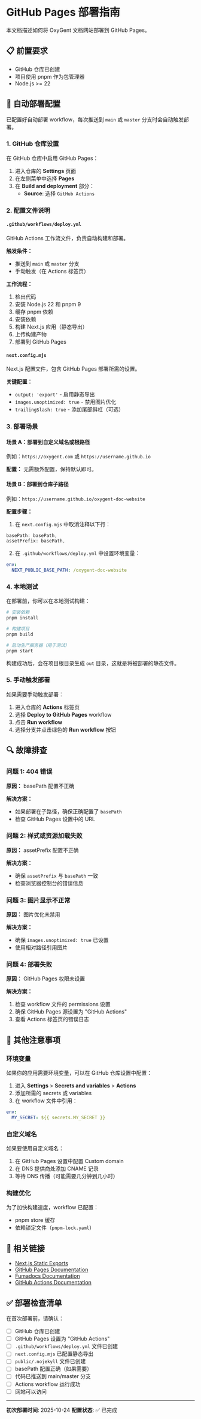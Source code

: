 # GitHub Pages 部署指南

本文档描述如何将 OxyGent 文档网站部署到 GitHub Pages。

## 📋 前置要求

- GitHub 仓库已创建
- 项目使用 pnpm 作为包管理器
- Node.js >= 22

## 🚀 自动部署配置

已配置好自动部署 workflow，每次推送到 `main` 或 `master` 分支时会自动触发部署。

### 1. GitHub 仓库设置

在 GitHub 仓库中启用 GitHub Pages：

1. 进入仓库的 **Settings** 页面
2. 在左侧菜单中选择 **Pages**
3. 在 **Build and deployment** 部分：
   - **Source**: 选择 `GitHub Actions`

### 2. 配置文件说明

#### `.github/workflows/deploy.yml`

GitHub Actions 工作流文件，负责自动构建和部署。

**触发条件：**

- 推送到 `main` 或 `master` 分支
- 手动触发（在 Actions 标签页）

**工作流程：**

1. 检出代码
2. 安装 Node.js 22 和 pnpm 9
3. 缓存 pnpm 依赖
4. 安装依赖
5. 构建 Next.js 应用（静态导出）
6. 上传构建产物
7. 部署到 GitHub Pages

#### `next.config.mjs`

Next.js 配置文件，包含 GitHub Pages 部署所需的设置。

**关键配置：**

- `output: 'export'` - 启用静态导出
- `images.unoptimized: true` - 禁用图片优化
- `trailingSlash: true` - 添加尾部斜杠（可选）

### 3. 部署场景

#### 场景 A：部署到自定义域名或根路径

例如：`https://oxygent.com` 或 `https://username.github.io`

**配置：**
无需额外配置，保持默认即可。

#### 场景 B：部署到仓库子路径

例如：`https://username.github.io/oxygent-doc-website`

**配置步骤：**

1. 在 `next.config.mjs` 中取消注释以下行：

```javascript
basePath: basePath,
assetPrefix: basePath,
```

2. 在 `.github/workflows/deploy.yml` 中设置环境变量：

```yaml
env:
  NEXT_PUBLIC_BASE_PATH: /oxygent-doc-website
```

### 4. 本地测试

在部署前，你可以在本地测试构建：

```bash
# 安装依赖
pnpm install

# 构建项目
pnpm build

# 启动生产服务器（用于测试）
pnpm start
```

构建成功后，会在项目根目录生成 `out` 目录，这就是将被部署的静态文件。

### 5. 手动触发部署

如果需要手动触发部署：

1. 进入仓库的 **Actions** 标签页
2. 选择 **Deploy to GitHub Pages** workflow
3. 点击 **Run workflow**
4. 选择分支并点击绿色的 **Run workflow** 按钮

## 🔍 故障排查

### 问题 1: 404 错误

**原因：** basePath 配置不正确

**解决方案：**

- 如果部署在子路径，确保正确配置了 `basePath`
- 检查 GitHub Pages 设置中的 URL

### 问题 2: 样式或资源加载失败

**原因：** assetPrefix 配置不正确

**解决方案：**

- 确保 `assetPrefix` 与 `basePath` 一致
- 检查浏览器控制台的错误信息

### 问题 3: 图片显示不正常

**原因：** 图片优化未禁用

**解决方案：**

- 确保 `images.unoptimized: true` 已设置
- 使用相对路径引用图片

### 问题 4: 部署失败

**原因：** GitHub Pages 权限未设置

**解决方案：**

1. 检查 workflow 文件的 permissions 设置
2. 确保 GitHub Pages 源设置为 "GitHub Actions"
3. 查看 Actions 标签页的错误日志

## 📝 其他注意事项

### 环境变量

如果你的应用需要环境变量，可以在 GitHub 仓库设置中配置：

1. 进入 **Settings** > **Secrets and variables** > **Actions**
2. 添加所需的 secrets 或 variables
3. 在 workflow 文件中引用：

```yaml
env:
  MY_SECRET: ${{ secrets.MY_SECRET }}
```

### 自定义域名

如果要使用自定义域名：

1. 在 GitHub Pages 设置中配置 Custom domain
2. 在 DNS 提供商处添加 CNAME 记录
3. 等待 DNS 传播（可能需要几分钟到几小时）

### 构建优化

为了加快构建速度，workflow 已配置：

- pnpm store 缓存
- 依赖锁定文件（`pnpm-lock.yaml`）

## 🔗 相关链接

- [Next.js Static Exports](https://nextjs.org/docs/app/building-your-application/deploying/static-exports)
- [GitHub Pages Documentation](https://docs.github.com/en/pages)
- [Fumadocs Documentation](https://fumadocs.vercel.app)
- [GitHub Actions Documentation](https://docs.github.com/en/actions)

## ✅ 部署检查清单

在首次部署前，请确认：

- [ ] GitHub 仓库已创建
- [ ] GitHub Pages 设置为 "GitHub Actions"
- [ ] `.github/workflows/deploy.yml` 文件已创建
- [ ] `next.config.mjs` 已配置静态导出
- [ ] `public/.nojekyll` 文件已创建
- [ ] basePath 配置正确（如果需要）
- [ ] 代码已推送到 main/master 分支
- [ ] Actions workflow 运行成功
- [ ] 网站可以访问

---

**初次部署时间**: 2025-10-24
**配置状态**: ✅ 已完成
